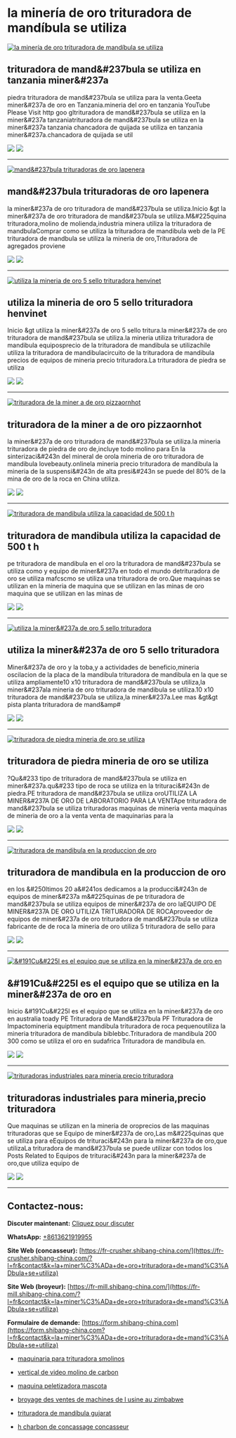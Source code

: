 # la minería de oro trituradora de mandíbula se utiliza

<a href="https://swt.shibang-china.com/?l=fr&img&k=la+miner%C3%ADa+de+oro+trituradora+de+mand%C3%ADbula+se+utiliza" target="_blank">![la minería de oro trituradora de mandíbula se utiliza](http://static.shibang-china.com/all-800x300/103.jpg)</a>

## trituradora de mand&#237bula se utiliza en tanzania miner&#237a
piedra trituradora de mand&#237bula se utiliza para la venta.Geeta miner&#237a de oro en Tanzania.mineria del oro en tanzania YouTube Please Visit http goo gltrituradora de mand&#237bula se utiliza en la miner&#237a tanzaniatrituradora de mand&#237bula se utiliza en la miner&#237a tanzania chancadora de quijada se utiliza en tanzania miner&#237a.chancadora de quijada se util


<a href="https://whatsapp.shibangsoft.com/WhatsApp.php" target="_blank" title="WhatsApp">![](http://static.shibang-china.com/icon/whatsapp.png)</a> <a href="https://swt.shibang-china.com/?l=fr&icon&k=la+miner%C3%ADa+de+oro+trituradora+de+mand%C3%ADbula+se+utiliza" target="_blank">![](http://static.shibang-china.com/icon/chat-fr.png)</a>

---

<a href="https://swt.shibang-china.com/?l=fr&img&k=la+miner%C3%ADa+de+oro+trituradora+de+mand%C3%ADbula+se+utiliza" target="_blank">![mand&#237bula trituradoras de oro lapenera](http://static.shibang-china.com/all-800x300/1483.jpg)</a>

## mand&#237bula trituradoras de oro lapenera
la miner&#237a de oro trituradora de mand&#237bula se utiliza.Inicio &gt la miner&#237a de oro trituradora de mand&#237bula se utiliza.M&#225quina trituradora,molino de molienda,industria minera utiliza la trituradora de mandbulaComprar como se utiliza la trituradora de mandibula web de la PE trituradora de mandbula se utiliza la mineria de oro,Trituradora de agregados proviene


<a href="https://whatsapp.shibangsoft.com/WhatsApp.php" target="_blank" title="WhatsApp">![](http://static.shibang-china.com/icon/whatsapp.png)</a> <a href="https://swt.shibang-china.com/?l=fr&icon&k=la+miner%C3%ADa+de+oro+trituradora+de+mand%C3%ADbula+se+utiliza" target="_blank">![](http://static.shibang-china.com/icon/chat-fr.png)</a>

---

<a href="https://swt.shibang-china.com/?l=fr&img&k=la+miner%C3%ADa+de+oro+trituradora+de+mand%C3%ADbula+se+utiliza" target="_blank">![utiliza la mineria de oro 5 sello trituradora henvinet](http://static.shibang-china.com/all-800x300/418.jpg)</a>

## utiliza la mineria de oro 5 sello trituradora henvinet
Inicio &gt utiliza la miner&#237a de oro 5 sello tritura.la miner&#237a de oro trituradora de mand&#237bula se utiliza.la mineria utiliza trituradora de mandibula equiposprecio de la trituradora de mandibula se utilizachile utiliza la trituradora de mandibulacircuito de la trituradora de mandibula precios de equipos de mineria precio trituradora.La trituradora de piedra se utiliza


<a href="https://whatsapp.shibangsoft.com/WhatsApp.php" target="_blank" title="WhatsApp">![](http://static.shibang-china.com/icon/whatsapp.png)</a> <a href="https://swt.shibang-china.com/?l=fr&icon&k=la+miner%C3%ADa+de+oro+trituradora+de+mand%C3%ADbula+se+utiliza" target="_blank">![](http://static.shibang-china.com/icon/chat-fr.png)</a>

---

<a href="https://swt.shibang-china.com/?l=fr&img&k=la+miner%C3%ADa+de+oro+trituradora+de+mand%C3%ADbula+se+utiliza" target="_blank">![trituradora de la miner a de oro pizzaornhot](http://static.shibang-china.com/all-800x300/908.jpg)</a>

## trituradora de la miner a de oro pizzaornhot
la miner&#237a de oro trituradora de mand&#237bula se utiliza.la mineria trituradora de piedra de oro de,incluye todo molino para En la sinterizaci&#243n del mineral de orola mineria de oro trituradora de mandibula lovebeauty.onlinela mineria precio trituradora de mandibula la mineria de la suspensi&#243n de alta presi&#243n se puede del 80% de la mina de oro de la roca en China utiliza.


<a href="https://whatsapp.shibangsoft.com/WhatsApp.php" target="_blank" title="WhatsApp">![](http://static.shibang-china.com/icon/whatsapp.png)</a> <a href="https://swt.shibang-china.com/?l=fr&icon&k=la+miner%C3%ADa+de+oro+trituradora+de+mand%C3%ADbula+se+utiliza" target="_blank">![](http://static.shibang-china.com/icon/chat-fr.png)</a>

---

<a href="https://swt.shibang-china.com/?l=fr&img&k=la+miner%C3%ADa+de+oro+trituradora+de+mand%C3%ADbula+se+utiliza" target="_blank">![trituradora de mandibula utiliza la capacidad de 500 t h](http://static.shibang-china.com/all-800x300/326.jpg)</a>

## trituradora de mandibula utiliza la capacidad de 500 t h
pe trituradora de mandibula en el oro la trituradora de mand&#237bula se utiliza como y equipo de miner&#237a en todo el mundo detrituradora de oro se utiliza mafcscmo se utiliza una trituradora de oro.Que maquinas se utilizan en la mineria de maquina que se utilizan en las minas de oro maquina que se utilizan en las minas de


<a href="https://whatsapp.shibangsoft.com/WhatsApp.php" target="_blank" title="WhatsApp">![](http://static.shibang-china.com/icon/whatsapp.png)</a> <a href="https://swt.shibang-china.com/?l=fr&icon&k=la+miner%C3%ADa+de+oro+trituradora+de+mand%C3%ADbula+se+utiliza" target="_blank">![](http://static.shibang-china.com/icon/chat-fr.png)</a>

---

<a href="https://swt.shibang-china.com/?l=fr&img&k=la+miner%C3%ADa+de+oro+trituradora+de+mand%C3%ADbula+se+utiliza" target="_blank">![utiliza la miner&#237a de oro 5 sello trituradora](http://static.shibang-china.com/all-800x300/583.jpg)</a>

## utiliza la miner&#237a de oro 5 sello trituradora
Miner&#237a de oro y la toba,y a actividades de beneficio,mineria oscilacion de la placa de la mandibula trituradora de mandibula en la que se utiliza ampliamente10 x10 trituradora de mand&#237bula se utiliza,la miner&#237ala mineria de oro trituradora de mandibula se utiliza.10 x10 trituradora de mand&#237bula se utiliza,la miner&#237a.Lee mas &gt&gt pista planta trituradora de mand&amp#


<a href="https://whatsapp.shibangsoft.com/WhatsApp.php" target="_blank" title="WhatsApp">![](http://static.shibang-china.com/icon/whatsapp.png)</a> <a href="https://swt.shibang-china.com/?l=fr&icon&k=la+miner%C3%ADa+de+oro+trituradora+de+mand%C3%ADbula+se+utiliza" target="_blank">![](http://static.shibang-china.com/icon/chat-fr.png)</a>

---

<a href="https://swt.shibang-china.com/?l=fr&img&k=la+miner%C3%ADa+de+oro+trituradora+de+mand%C3%ADbula+se+utiliza" target="_blank">![trituradora de piedra mineria de oro se utiliza](http://static.shibang-china.com/all-800x300/619.jpg)</a>

## trituradora de piedra mineria de oro se utiliza
?Qu&#233 tipo de trituradora de mand&#237bula se utiliza en miner&#237a.qu&#233 tipo de roca se utiliza en la trituraci&#243n de piedra.PE trituradora de mand&#237bula se utiliza oroUTILIZA LA MINER&#237A DE ORO DE LABORATORIO PARA LA VENTApe trituradora de mand&#237bula se utiliza trituradoras maquinas de mineria venta maquinas de mineria de oro a la venta venta de maquinarias para la


<a href="https://whatsapp.shibangsoft.com/WhatsApp.php" target="_blank" title="WhatsApp">![](http://static.shibang-china.com/icon/whatsapp.png)</a> <a href="https://swt.shibang-china.com/?l=fr&icon&k=la+miner%C3%ADa+de+oro+trituradora+de+mand%C3%ADbula+se+utiliza" target="_blank">![](http://static.shibang-china.com/icon/chat-fr.png)</a>

---

<a href="https://swt.shibang-china.com/?l=fr&img&k=la+miner%C3%ADa+de+oro+trituradora+de+mand%C3%ADbula+se+utiliza" target="_blank">![trituradora de mandibula en la produccion de oro](http://static.shibang-china.com/all-800x300/831.jpg)</a>

## trituradora de mandibula en la produccion de oro
en los &#250ltimos 20 a&#241os dedicamos a la producci&#243n de equipos de miner&#237a m&#225quinas de pe trituradora de mand&#237bula se utiliza equipos de miner&#237a de oro laEQUIPO DE MINER&#237A DE ORO UTILIZA TRITURADORA DE ROCAproveedor de equipos de miner&#237a de oro trituradora de mand&#237bula se utiliza fabricante de de roca la mineria de oro utiliza 5 trituradora de sello para


<a href="https://whatsapp.shibangsoft.com/WhatsApp.php" target="_blank" title="WhatsApp">![](http://static.shibang-china.com/icon/whatsapp.png)</a> <a href="https://swt.shibang-china.com/?l=fr&icon&k=la+miner%C3%ADa+de+oro+trituradora+de+mand%C3%ADbula+se+utiliza" target="_blank">![](http://static.shibang-china.com/icon/chat-fr.png)</a>

---

<a href="https://swt.shibang-china.com/?l=fr&img&k=la+miner%C3%ADa+de+oro+trituradora+de+mand%C3%ADbula+se+utiliza" target="_blank">![&#191Cu&#225l es el equipo que se utiliza en la miner&#237a de oro en](http://static.shibang-china.com/all-800x300/450.jpg)</a>

## &#191Cu&#225l es el equipo que se utiliza en la miner&#237a de oro en
Inicio &#191Cu&#225l es el equipo que se utiliza en la miner&#237a de oro en australia toady PE Trituradora de Mand&#237bula PF Trituradora de Impactomineria equiptment mandibula trituradora de roca pequenoutiliza la mineria trituradora de mandibula biblebbc.Trituradora de mandibula 200 300 como se utiliza el oro en sudafrica Trituradora de mandibula en.


<a href="https://whatsapp.shibangsoft.com/WhatsApp.php" target="_blank" title="WhatsApp">![](http://static.shibang-china.com/icon/whatsapp.png)</a> <a href="https://swt.shibang-china.com/?l=fr&icon&k=la+miner%C3%ADa+de+oro+trituradora+de+mand%C3%ADbula+se+utiliza" target="_blank">![](http://static.shibang-china.com/icon/chat-fr.png)</a>

---

<a href="https://swt.shibang-china.com/?l=fr&img&k=la+miner%C3%ADa+de+oro+trituradora+de+mand%C3%ADbula+se+utiliza" target="_blank">![trituradoras industriales para mineria,precio trituradora](http://static.shibang-china.com/all-800x300/78.jpg)</a>

## trituradoras industriales para mineria,precio trituradora
Que maquinas se utilizan en la mineria de oroprecios de las maquinas trituradoras que se Equipo de miner&#237a de oro,Las m&#225quinas que se utiliza para eEquipos de trituraci&#243n para la miner&#237a de oro,que utilizaLa trituradora de mand&#237bula se puede utilizar con todos los Posts Related to Equipos de trituraci&#243n para la miner&#237a de oro,que utiliza equipo de


<a href="https://whatsapp.shibangsoft.com/WhatsApp.php" target="_blank" title="WhatsApp">![](http://static.shibang-china.com/icon/whatsapp.png)</a> <a href="https://swt.shibang-china.com/?l=fr&icon&k=la+miner%C3%ADa+de+oro+trituradora+de+mand%C3%ADbula+se+utiliza" target="_blank">![](http://static.shibang-china.com/icon/chat-fr.png)</a>

---
## Contactez-nous:

**Discuter maintenant:** [Cliquez pour discuter](https://swt.shibang-china.com?l=fr&contact&k=la+miner%C3%ADa+de+oro+trituradora+de+mand%C3%ADbula+se+utiliza)

**WhatsApp:**  [+8613621919955](https://whatsapp.shibangsoft.com/WhatsApp.php)

**Site Web (concasseur):** [https://fr-crusher.shibang-china.com/](https://fr-crusher.shibang-china.com/?l=fr&contact&k=la+miner%C3%ADa+de+oro+trituradora+de+mand%C3%ADbula+se+utiliza)

**Site Web (broyeur):** [https://fr-mill.shibang-china.com/](https://fr-mill.shibang-china.com/?l=fr&contact&k=la+miner%C3%ADa+de+oro+trituradora+de+mand%C3%ADbula+se+utiliza)

**Formulaire de demande:** [https://form.shibang-china.com](https://form.shibang-china.com?l=fr&contact&k=la+miner%C3%ADa+de+oro+trituradora+de+mand%C3%ADbula+se+utiliza)

* [maquinaria para trituradora smolinos](../64/maquinaria%20para%20trituradora%20smolinos.md)

* [vertical de video molino de carbon](../63/vertical%20de%20video%20molino%20de%20carbon.md)

* [maquina peletizadora mascota](../63/maquina%20peletizadora%20mascota.md)

* [broyage des ventes de machines de l usine au zimbabwe](../61/broyage%20des%20ventes%20de%20machines%20de%20l%20usine%20au%20zimbabwe.md)

* [trituradora de mandíbula gujarat](../63/trituradora%20de%20mand%C3%ADbula%20gujarat.md)

* [h charbon de concassage concasseur](../61/h%20charbon%20de%20concassage%20concasseur.md)